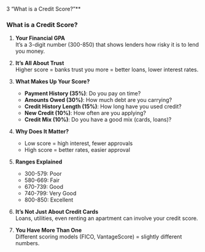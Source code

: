 3 “What is a Credit Score?”** 
### What is a Credit Score?

1. **Your Financial GPA**  
   It’s a 3-digit number (300-850) that shows lenders how risky it is to lend you money.

2. **It’s All About Trust**  
   Higher score = banks trust you more = better loans, lower interest rates.

3. **What Makes Up Your Score?**  
   - **Payment History (35%)**: Do you pay on time?
   - **Amounts Owed (30%)**: How much debt are you carrying?
   - **Credit History Length (15%)**: How long have you used credit?
   - **New Credit (10%)**: How often are you applying?
   - **Credit Mix (10%)**: Do you have a good mix (cards, loans)?

4. **Why Does It Matter?**  
   - Low score = high interest, fewer approvals
   - High score = better rates, easier approval

5. **Ranges Explained**  
   - 300-579: Poor
   - 580-669: Fair
   - 670-739: Good
   - 740-799: Very Good
   - 800-850: Excellent

6. **It’s Not Just About Credit Cards**  
   Loans, utilities, even renting an apartment can involve your credit score.

7. **You Have More Than One**  
   Different scoring models (FICO, VantageScore) = slightly different numbers.

